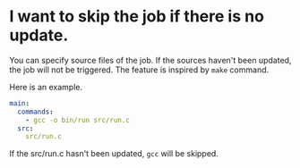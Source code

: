 # I want to skip the job if there is no update.
You can specify source files of the job. If the sources haven't been updated, the job will not be triggered. The feature is inspired by `make` command.

Here is an example.
```yaml
main:
  commands:
    - gcc -o bin/run src/run.c
  src:
    src/run.c
```
If the src/run.c hasn't been updated, `gcc` will be skipped.
